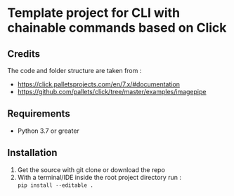 # Template project for CLI with chainable commands based on Click

## Credits
The code and folder structure are taken from :
* https://click.palletsprojects.com/en/7.x/#documentation
* https://github.com/pallets/click/tree/master/examples/imagepipe

## Requirements
* Python 3.7 or greater

## Installation

1. Get the source with git clone or download the repo
2. With a terminal/IDE inside the root project directory run :  
    `pip install --editable .` 
